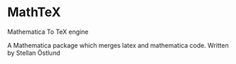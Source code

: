 MathTeX
=======

Mathematica To TeX engine

A Mathematica package which merges latex and mathematica code.
Written by Stellan Östlund 
